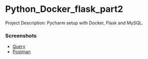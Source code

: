 # Python_Docker_flask_part2
Project Description: Pycharm setup with Docker, Flask and MySQL.

### Screenshots
* [Query](https://github.com/vsuraj3/Python_Docker_flask_part2/blob/main/Screenshots/query1.png)
* [Postman](https://github.com/vsuraj3/Python_Docker_flask_part2/blob/main/Screenshots/postman.png)
